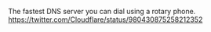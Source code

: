 The fastest DNS server you can dial using a rotary phone. https://twitter.com/Cloudflare/status/980430875258212352